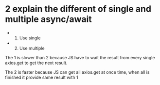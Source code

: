 # 2 explain the different of single and multiple async/await
- 1. Use single
- 2. Use multiple

The 1 is slower than 2 because JS have to wait the result
from every single axios.get to get the next result.

The 2 is faster because JS can get all axios.get at once
time, when all is finished it provide same result with 1